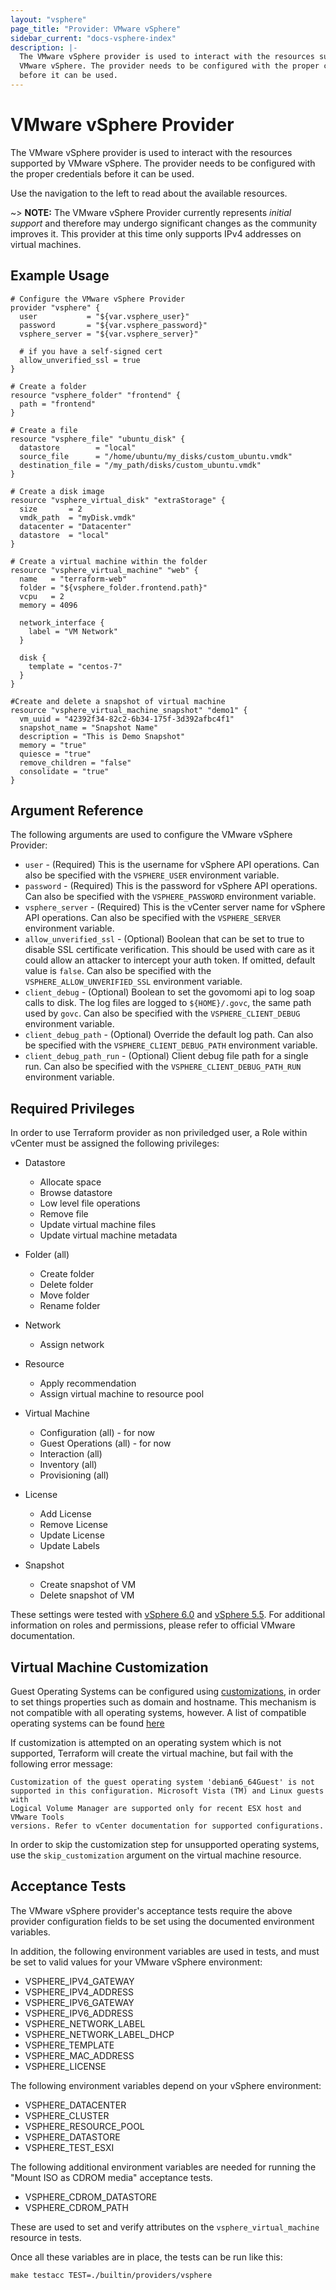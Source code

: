 ```yaml
---
layout: "vsphere"
page_title: "Provider: VMware vSphere"
sidebar_current: "docs-vsphere-index"
description: |-
  The VMware vSphere provider is used to interact with the resources supported by
  VMware vSphere. The provider needs to be configured with the proper credentials
  before it can be used.
---
```


# VMware vSphere Provider

The VMware vSphere provider is used to interact with the resources supported by
VMware vSphere.
The provider needs to be configured with the proper credentials before it can be used.

Use the navigation to the left to read about the available resources.

~> **NOTE:** The VMware vSphere Provider currently represents _initial support_
and therefore may undergo significant changes as the community improves it. This
provider at this time only supports IPv4 addresses on virtual machines.

## Example Usage

```hcl
# Configure the VMware vSphere Provider
provider "vsphere" {
  user           = "${var.vsphere_user}"
  password       = "${var.vsphere_password}"
  vsphere_server = "${var.vsphere_server}"

  # if you have a self-signed cert
  allow_unverified_ssl = true
}

# Create a folder
resource "vsphere_folder" "frontend" {
  path = "frontend"
}

# Create a file
resource "vsphere_file" "ubuntu_disk" {
  datastore        = "local"
  source_file      = "/home/ubuntu/my_disks/custom_ubuntu.vmdk"
  destination_file = "/my_path/disks/custom_ubuntu.vmdk"
}

# Create a disk image
resource "vsphere_virtual_disk" "extraStorage" {
  size       = 2
  vmdk_path  = "myDisk.vmdk"
  datacenter = "Datacenter"
  datastore  = "local"
}

# Create a virtual machine within the folder
resource "vsphere_virtual_machine" "web" {
  name   = "terraform-web"
  folder = "${vsphere_folder.frontend.path}"
  vcpu   = 2
  memory = 4096

  network_interface {
    label = "VM Network"
  }

  disk {
    template = "centos-7"
  }
}

#Create and delete a snapshot of virtual machine
resource "vsphere_virtual_machine_snapshot" "demo1" {
  vm_uuid = "42392f34-82c2-6b34-175f-3d392afbc4f1"
  snapshot_name = "Snapshot Name"
  description = "This is Demo Snapshot"
  memory = "true"
  quiesce = "true"
  remove_children = "false"
  consolidate = "true"
}

```

## Argument Reference

The following arguments are used to configure the VMware vSphere Provider:

* `user` - (Required) This is the username for vSphere API operations. Can also
  be specified with the `VSPHERE_USER` environment variable.
* `password` - (Required) This is the password for vSphere API operations. Can
  also be specified with the `VSPHERE_PASSWORD` environment variable.
* `vsphere_server` - (Required) This is the vCenter server name for vSphere API
  operations. Can also be specified with the `VSPHERE_SERVER` environment
  variable.
* `allow_unverified_ssl` - (Optional) Boolean that can be set to true to
  disable SSL certificate verification. This should be used with care as it
  could allow an attacker to intercept your auth token. If omitted, default
  value is `false`. Can also be specified with the `VSPHERE_ALLOW_UNVERIFIED_SSL`
  environment variable.
* `client_debug` - (Optional) Boolean to set the govomomi api to log soap calls
   to disk.  The log files are logged to `${HOME}/.govc`, the same path used by
  `govc`.  Can also be specified with the `VSPHERE_CLIENT_DEBUG` environment
   variable.
* `client_debug_path` - (Optional) Override the default log path. Can also
   be specified with the `VSPHERE_CLIENT_DEBUG_PATH` environment variable.
* `client_debug_path_run` - (Optional) Client debug file path for a single run. Can also
   be specified with the `VSPHERE_CLIENT_DEBUG_PATH_RUN` environment variable.

## Required Privileges

In order to use Terraform provider as non priviledged user, a Role within
vCenter must be assigned the following privileges:

* Datastore
   - Allocate space
   - Browse datastore
   - Low level file operations
   - Remove file
   - Update virtual machine files
   - Update virtual machine metadata

* Folder (all)
   - Create folder
   - Delete folder
   - Move folder
   - Rename folder

* Network
   - Assign network

* Resource
   - Apply recommendation
   - Assign virtual machine to resource pool

* Virtual Machine
   - Configuration (all) - for now
   - Guest Operations (all) - for now
   - Interaction (all)
   - Inventory (all)
   - Provisioning (all)

* License 
   - Add License
   - Remove License
   - Update License
   - Update Labels

* Snapshot 
   - Create snapshot of VM
   - Delete snapshot of VM

These settings were tested with [vSphere
6.0](https://pubs.vmware.com/vsphere-60/index.jsp?topic=%2Fcom.vmware.vsphere.security.doc%2FGUID-18071E9A-EED1-4968-8D51-E0B4F526FDA3.html)
and [vSphere
5.5](https://pubs.vmware.com/vsphere-55/index.jsp?topic=%2Fcom.vmware.vsphere.security.doc%2FGUID-18071E9A-EED1-4968-8D51-E0B4F526FDA3.html).
For additional information on roles and permissions, please refer to official
VMware documentation.

## Virtual Machine Customization

Guest Operating Systems can be configured using
[customizations](https://pubs.vmware.com/vsphere-50/index.jsp#com.vmware.vsphere.vm_admin.doc_50/GUID-80F3F5B5-F795-45F1-B0FA-3709978113D5.html),
in order to set things properties such as domain and hostname. This mechanism
is not compatible with all operating systems, however. A list of compatible
operating systems can be found
[here](http://partnerweb.vmware.com/programs/guestOS/guest-os-customization-matrix.pdf)

If customization is attempted on an operating system which is not supported, Terraform will
create the virtual machine, but fail with the following error message:

```
Customization of the guest operating system 'debian6_64Guest' is not
supported in this configuration. Microsoft Vista (TM) and Linux guests with
Logical Volume Manager are supported only for recent ESX host and VMware Tools
versions. Refer to vCenter documentation for supported configurations.
```

In order to skip the customization step for unsupported operating systems, use
the `skip_customization` argument on the virtual machine resource.

## Acceptance Tests

The VMware vSphere provider's acceptance tests require the above provider
configuration fields to be set using the documented environment variables.

In addition, the following environment variables are used in tests, and must be
set to valid values for your VMware vSphere environment:

 * VSPHERE\_IPV4\_GATEWAY
 * VSPHERE\_IPV4\_ADDRESS
 * VSPHERE\_IPV6\_GATEWAY
 * VSPHERE\_IPV6\_ADDRESS
 * VSPHERE\_NETWORK\_LABEL
 * VSPHERE\_NETWORK\_LABEL\_DHCP
 * VSPHERE\_TEMPLATE
 * VSPHERE\_MAC\_ADDRESS
 * VSPHERE_LICENSE

The following environment variables depend on your vSphere environment:

 * VSPHERE\_DATACENTER
 * VSPHERE\_CLUSTER
 * VSPHERE\_RESOURCE\_POOL
 * VSPHERE\_DATASTORE
 * VSPHERE\_TEST\_ESXI

The following additional environment variables are needed for running the
"Mount ISO as CDROM media" acceptance tests.

 * VSPHERE\_CDROM\_DATASTORE
 * VSPHERE\_CDROM\_PATH


These are used to set and verify attributes on the `vsphere_virtual_machine`
resource in tests.

Once all these variables are in place, the tests can be run like this:

```
make testacc TEST=./builtin/providers/vsphere
```